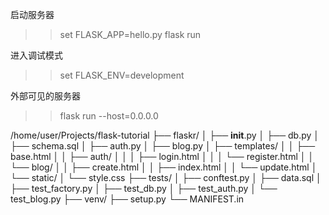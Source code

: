 
启动服务器
>>set FLASK_APP=hello.py
>>flask run

进入调试模式
>>set FLASK_ENV=development


外部可见的服务器
>>flask run --host=0.0.0.0



/home/user/Projects/flask-tutorial
├── flaskr/
│ ├── __init__.py
│ ├── db.py
│ ├── schema.sql
│ ├── auth.py
│ ├── blog.py
│ ├── templates/
│ │ ├── base.html
│ │ ├── auth/
│ │ │ ├── login.html
│ │ │ └── register.html
│ │ └── blog/
│ │ ├── create.html
│ │ ├── index.html
│ │ └── update.html
│ └── static/
│ └── style.css
├── tests/
│ ├── conftest.py
│ ├── data.sql
│ ├── test_factory.py
│ ├── test_db.py
│ ├── test_auth.py
│ └── test_blog.py
├── venv/
├── setup.py
└── MANIFEST.in